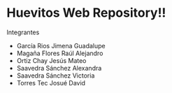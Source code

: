 # Huevitos Web Repository!!

Integrantes
- García Rios Jimena Guadalupe
- Magaña Flores Raúl Alejandro
- Ortiz Chay Jesús Mateo
- Saavedra Sánchez Alexandra
- Saavedra Sánchez Victoria
- Torres Tec Josué David 
